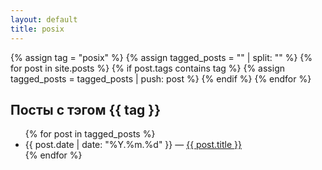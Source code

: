 ```yaml
---
layout: default
title: posix
---
```


{% assign tag = "posix" %}
{% assign tagged_posts = "" | split: "" %}
{% for post in site.posts %}
  {% if post.tags contains tag %}
    {% assign tagged_posts = tagged_posts | push: post %}
  {% endif %}
{% endfor %}


<h2>Посты с тэгом {{ tag }}</h2>

<ul class="posts">
{% for post in tagged_posts %}
    <li><span>{{ post.date | date: "%Y.%m.%d" }}</span> — <a href="{{ post.url }}">{{ post.title }}</a></li>
{% endfor %}
</ul>
